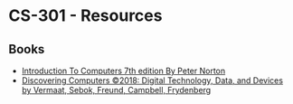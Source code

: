 # CS-301 - Resources

## Books

- [Introduction To Computers 7th edition By Peter Norton](https://www.amazon.in/Introduction-Computers-Peter-Norton/dp/0070671206)
- [Discovering Computers ©2018: Digital Technology, Data, and Devices by Vermaat, Sebok, Freund, Campbell, Frydenberg](https://www.amazon.com/Discovering-Computers-Essentials-%C2%A92018-Technology/dp/1337285110)
